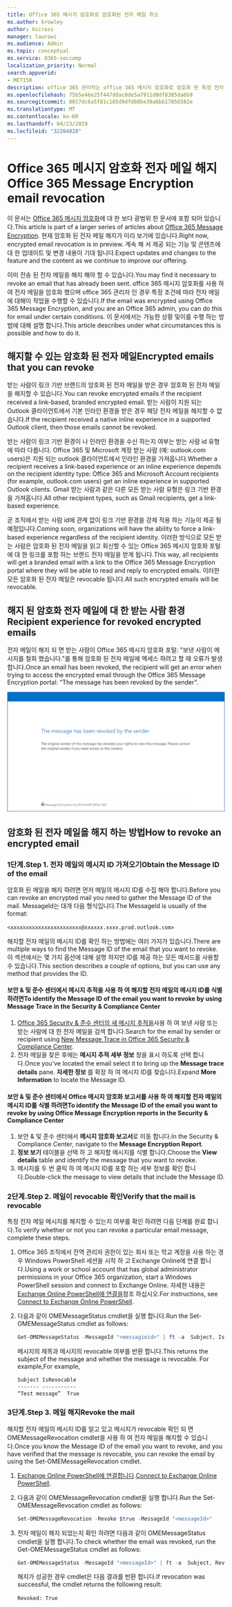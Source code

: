 ```yaml
---
title: Office 365 메시지 암호화로 암호화된 전자 메일 취소
ms.author: krowley
author: kccross
manager: laurawi
ms.audience: Admin
ms.topic: conceptual
ms.service: O365-seccomp
localization_priority: Normal
search.appverid:
- MET150
description: office 365 관리자는 office 365 메시지 암호화로 암호화 된 특정 전자 메일을 해지할 수 있습니다.
ms.openlocfilehash: 75b5e46e25f447ddac0de5a7911d0df8385da6b9
ms.sourcegitcommit: 0017dc6a5f81c165d9dfd88be39a6bb17856582e
ms.translationtype: MT
ms.contentlocale: ko-KR
ms.lasthandoff: 04/23/2019
ms.locfileid: "32264828"
---
```

# <a name="office-365-message-encryption-email-revocation"></a><span data-ttu-id="651de-103">Office 365 메시지 암호화 전자 메일 해지</span><span class="sxs-lookup"><span data-stu-id="651de-103">Office 365 Message Encryption email revocation</span></span>

<span data-ttu-id="651de-104">이 문서는 [Office 365 메시지 암호화](ome.md)에 대 한 보다 광범위 한 문서에 포함 되어 있습니다.</span><span class="sxs-lookup"><span data-stu-id="651de-104">This article is part of a larger series of articles about [Office 365 Message Encryption](ome.md).</span></span> <span data-ttu-id="651de-105">현재 암호화 된 전자 메일 해지가 미리 보기에 있습니다.</span><span class="sxs-lookup"><span data-stu-id="651de-105">Right now, encrypted email revocation is in preview.</span></span> <span data-ttu-id="651de-106">계속 해 서 제공 되는 기능 및 콘텐츠에 대 한 업데이트 및 변경 내용이 기대 됩니다.</span><span class="sxs-lookup"><span data-stu-id="651de-106">Expect updates and changes to the feature and the content as we continue to improve our offering.</span></span>

<span data-ttu-id="651de-107">이미 전송 된 전자 메일을 해지 해야 할 수 있습니다.</span><span class="sxs-lookup"><span data-stu-id="651de-107">You may find it necessary to revoke an email that has already been sent.</span></span> <span data-ttu-id="651de-108">office 365 메시지 암호화를 사용 하 여 전자 메일을 암호화 했으며 office 365 관리자 인 경우 특정 조건에 따라 전자 메일에 대해이 작업을 수행할 수 있습니다.</span><span class="sxs-lookup"><span data-stu-id="651de-108">If the email was encrypted using Office 365 Message Encryption, and you are an Office 365 admin, you can do this for email under certain conditions.</span></span> <span data-ttu-id="651de-109">이 문서에서는 가능한 상황 및이를 수행 하는 방법에 대해 설명 합니다.</span><span class="sxs-lookup"><span data-stu-id="651de-109">This article describes under what circumstances this is possible and how to do it.</span></span>
  
## <a name="encrypted-emails-that-you-can-revoke"></a><span data-ttu-id="651de-110">해지할 수 있는 암호화 된 전자 메일</span><span class="sxs-lookup"><span data-stu-id="651de-110">Encrypted emails that you can revoke</span></span>

<span data-ttu-id="651de-111">받는 사람이 링크 기반 브랜드의 암호화 된 전자 메일을 받은 경우 암호화 된 전자 메일을 해지할 수 있습니다.</span><span class="sxs-lookup"><span data-stu-id="651de-111">You can revoke encrypted emails if the recipient received a link-based, branded encrypted email.</span></span> <span data-ttu-id="651de-112">받는 사람이 지원 되는 Outlook 클라이언트에서 기본 인라인 환경을 받은 경우 해당 전자 메일을 해지할 수 없습니다.</span><span class="sxs-lookup"><span data-stu-id="651de-112">If the recipient received a native inline experience in a supported Outlook client, then those emails cannot be revoked.</span></span>

<span data-ttu-id="651de-113">받는 사람이 링크 기반 환경이 나 인라인 환경을 수신 하는지 여부는 받는 사람 id 유형에 따라 다릅니다. Office 365 및 Microsoft 계정 받는 사람 (예: outlook.com users)은 지원 되는 outlook 클라이언트에서 인라인 환경을 가져옵니다.</span><span class="sxs-lookup"><span data-stu-id="651de-113">Whether a recipient receives a link-based experience or an inline experience depends on the recipient identity type: Office 365 and Microsoft Account recipients (for example, outlook.com users) get an inline experience in supported Outlook clients.</span></span> <span data-ttu-id="651de-114">Gmail 받는 사람과 같은 다른 모든 받는 사람 유형은 링크 기반 환경을 가져옵니다.</span><span class="sxs-lookup"><span data-stu-id="651de-114">All other recipient types, such as Gmail recipients, get a link-based experience.</span></span>

<span data-ttu-id="651de-115">곧 조직에서 받는 사람 id에 관계 없이 링크 기반 환경을 강제 적용 하는 기능이 제공 될 예정입니다.</span><span class="sxs-lookup"><span data-stu-id="651de-115">Coming soon, organizations will have the ability to force a link-based experience regardless of the recipient identity.</span></span> <span data-ttu-id="651de-116">이러한 방식으로 모든 받는 사람은 암호화 된 전자 메일을 읽고 회신할 수 있는 Office 365 메시지 암호화 포털에 대 한 링크를 포함 하는 브랜드 전자 메일을 받게 됩니다.</span><span class="sxs-lookup"><span data-stu-id="651de-116">This way, all recipients will get a branded email with a link to the Office 365 Message Encryption portal where they will be able to read and reply to encrypted emails.</span></span> <span data-ttu-id="651de-117">이러한 모든 암호화 된 전자 메일은 revocable 됩니다.</span><span class="sxs-lookup"><span data-stu-id="651de-117">All such encrypted emails will be revocable.</span></span>
  
## <a name="recipient-experience-for-revoked-encrypted-emails"></a><span data-ttu-id="651de-118">해지 된 암호화 전자 메일에 대 한 받는 사람 환경</span><span class="sxs-lookup"><span data-stu-id="651de-118">Recipient experience for revoked encrypted emails</span></span>

<span data-ttu-id="651de-119">전자 메일이 해지 되 면 받는 사람이 Office 365 메시지 암호화 포털: "보낸 사람이 메시지를 철회 했습니다."를 통해 암호화 된 전자 메일에 액세스 하려고 할 때 오류가 발생 합니다.</span><span class="sxs-lookup"><span data-stu-id="651de-119">Once an email has been revoked, the recipient will get an error when trying to access the encrypted email through the Office 365 Message Encryption portal: “The message has been revoked by the sender”.</span></span>

![암호화 된 전자 메일을 해지 한 것을 보여 주는 스크린샷](media/revoked-encrypted-email.png)

## <a name="how-to-revoke-an-encrypted-email"></a><span data-ttu-id="651de-121">암호화 된 전자 메일을 해지 하는 방법</span><span class="sxs-lookup"><span data-stu-id="651de-121">How to revoke an encrypted email</span></span>

### <a name="step-1-obtain-the-message-id-of-the-email"></a><span data-ttu-id="651de-122">1단계.</span><span class="sxs-lookup"><span data-stu-id="651de-122">Step 1.</span></span> <span data-ttu-id="651de-123">전자 메일의 메시지 ID 가져오기</span><span class="sxs-lookup"><span data-stu-id="651de-123">Obtain the Message ID of the email</span></span>

<span data-ttu-id="651de-124">암호화 된 메일을 해지 하려면 먼저 메일의 메시지 ID를 수집 해야 합니다.</span><span class="sxs-lookup"><span data-stu-id="651de-124">Before you can revoke an encrypted mail you need to gather the Message ID of the mail.</span></span> <span data-ttu-id="651de-125">MessageId는 대개 다음 형식입니다.</span><span class="sxs-lookup"><span data-stu-id="651de-125">The MessageId is usually of the format:</span></span>

`<xxxxxxxxxxxxxxxxxxxxxxx@xxxxxx.xxxx.prod.outlook.com>`  

<span data-ttu-id="651de-126">해지할 전자 메일의 메시지 ID를 확인 하는 방법에는 여러 가지가 있습니다.</span><span class="sxs-lookup"><span data-stu-id="651de-126">There are multiple ways to find the Message ID of the email that you want to revoke.</span></span> <span data-ttu-id="651de-127">이 섹션에서는 몇 가지 옵션에 대해 설명 하지만 ID를 제공 하는 모든 메서드를 사용할 수 있습니다.</span><span class="sxs-lookup"><span data-stu-id="651de-127">This section describes a couple of options, but you can use any method that provides the ID.</span></span>

#### <a name="to-identify-the-message-id-of-the-email-you-want-to-revoke-by-using-message-trace-in-the-security-amp-compliance-center"></a><span data-ttu-id="651de-128">보안 &amp; 및 준수 센터에서 메시지 추적을 사용 하 여 해지할 전자 메일의 메시지 ID를 식별 하려면</span><span class="sxs-lookup"><span data-stu-id="651de-128">To identify the Message ID of the email you want to revoke by using Message Trace in the Security &amp; Compliance Center</span></span>

1. <span data-ttu-id="651de-129">[Office 365 Security & 준수 센터의 새 메시지 추적을](https://blogs.technet.microsoft.com/exchange/2018/05/02/new-message-trace-in-office-365-security-compliance-center/)사용 하 여 보낸 사람 또는 받는 사람에 대 한 전자 메일을 검색 합니다.</span><span class="sxs-lookup"><span data-stu-id="651de-129">Search for the email by sender or recipient using [New Message Trace in Office 365 Security & Compliance Center](https://blogs.technet.microsoft.com/exchange/2018/05/02/new-message-trace-in-office-365-security-compliance-center/).</span></span>
2. <span data-ttu-id="651de-130">전자 메일을 찾은 후에는 **메시지 추적 세부 정보** 창을 표시 하도록 선택 합니다.</span><span class="sxs-lookup"><span data-stu-id="651de-130">Once you've located the email select it to bring up the **Message trace details** pane.</span></span> <span data-ttu-id="651de-131">**자세한 정보** 를 확장 하 여 메시지 ID를 찾습니다.</span><span class="sxs-lookup"><span data-stu-id="651de-131">Expand **More Information** to locate the Message ID.</span></span>

#### <a name="to-identify-the-message-id-of-the-email-you-want-to-revoke-by-using-office-message-encryption-reports-in-the-security-amp-compliance-center"></a><span data-ttu-id="651de-132">보안 &amp; 및 준수 센터에서 Office 메시지 암호화 보고서를 사용 하 여 해지할 전자 메일의 메시지 ID를 식별 하려면</span><span class="sxs-lookup"><span data-stu-id="651de-132">To identify the Message ID of the email you want to revoke by using Office Message Encryption reports in the Security &amp; Compliance Center</span></span>

1. <span data-ttu-id="651de-133">보안 &amp; 및 준수 센터에서 **메시지 암호화 보고서**로 이동 합니다.</span><span class="sxs-lookup"><span data-stu-id="651de-133">In the Security &amp; Compliance Center, navigate to the **Message Encryption Report**.</span></span>
2. <span data-ttu-id="651de-134">**정보 보기** 테이블을 선택 하 고 해지할 메시지를 식별 합니다.</span><span class="sxs-lookup"><span data-stu-id="651de-134">Choose the **View details** table and identify the message that you want to revoke.</span></span>
3. <span data-ttu-id="651de-135">메시지를 두 번 클릭 하 여 메시지 ID를 포함 하는 세부 정보를 확인 합니다.</span><span class="sxs-lookup"><span data-stu-id="651de-135">Double-click the message to view details that include the Message ID.</span></span>

### <a name="step-2-verify-that-the-mail-is-revocable"></a><span data-ttu-id="651de-136">2단계.</span><span class="sxs-lookup"><span data-stu-id="651de-136">Step 2.</span></span> <span data-ttu-id="651de-137">메일이 revocable 확인</span><span class="sxs-lookup"><span data-stu-id="651de-137">Verify that the mail is revocable</span></span>

<span data-ttu-id="651de-138">특정 전자 메일 메시지를 해지할 수 있는지 여부를 확인 하려면 다음 단계를 완료 합니다.</span><span class="sxs-lookup"><span data-stu-id="651de-138">To verify whether or not you can revoke a particular email message, complete these steps.</span></span>

1. <span data-ttu-id="651de-139">Office 365 조직에서 전역 관리자 권한이 있는 회사 또는 학교 계정을 사용 하는 경우 Windows PowerShell 세션을 시작 하 고 Exchange Online에 연결 합니다.</span><span class="sxs-lookup"><span data-stu-id="651de-139">Using a work or school account that has global administrator permissions in your Office 365 organization, start a Windows PowerShell session and connect to Exchange Online.</span></span> <span data-ttu-id="651de-140">자세한 내용은 [Exchange Online PowerShell에 연결을](https://aka.ms/exopowershell)참조 하십시오.</span><span class="sxs-lookup"><span data-stu-id="651de-140">For instructions, see [Connect to Exchange Online PowerShell](https://aka.ms/exopowershell).</span></span>

2. <span data-ttu-id="651de-141">다음과 같이 OMEMessageStatus cmdlet을 실행 합니다.</span><span class="sxs-lookup"><span data-stu-id="651de-141">Run the Set-OMEMessageStatus cmdlet as follows:</span></span>
     ```powershell
     Get-OMEMessageStatus -MessageId "<messagieid>" | ft -a  Subject, IsRevocable
     ```

   <span data-ttu-id="651de-142">메시지의 제목과 메시지의 revocable 여부를 반환 합니다.</span><span class="sxs-lookup"><span data-stu-id="651de-142">This returns the subject of the message and whether the message is revocable.</span></span> <span data-ttu-id="651de-143">For example,</span><span class="sxs-lookup"><span data-stu-id="651de-143">For example,</span></span>

     ```text
     Subject IsRevocable
     ------- -----------
     “Test message”  True
     ```

### <a name="step-3-revoke-the-mail"></a><span data-ttu-id="651de-144">3단계.</span><span class="sxs-lookup"><span data-stu-id="651de-144">Step 3.</span></span> <span data-ttu-id="651de-145">메일 해지</span><span class="sxs-lookup"><span data-stu-id="651de-145">Revoke the mail</span></span>  

<span data-ttu-id="651de-146">해지할 전자 메일의 메시지 ID를 알고 있고 메시지가 revocable 확인 되 면 OMEMessageRevocation cmdlet을 사용 하 여 전자 메일을 해지할 수 있습니다.</span><span class="sxs-lookup"><span data-stu-id="651de-146">Once you know the Message ID of the email you want to revoke, and you have verified that the message is revocable, you can revoke the email by using the Set-OMEMessageRevocation cmdlet.</span></span>

1. <span data-ttu-id="651de-147">[Exchange Online PowerShell에 연결합니다](https://aka.ms/exopowershell).</span><span class="sxs-lookup"><span data-stu-id="651de-147">[Connect to Exchange Online PowerShell](https://aka.ms/exopowershell).</span></span>

2. <span data-ttu-id="651de-148">다음과 같이 OMEMessageRevocation cmdlet을 실행 합니다.</span><span class="sxs-lookup"><span data-stu-id="651de-148">Run the Set-OMEMessageRevocation cmdlet as follows:</span></span>

    ```powershell
    Set-OMEMessageRevocation -Revoke $true -MessageId "<messageId>"
    ```

3. <span data-ttu-id="651de-149">전자 메일이 해지 되었는지 확인 하려면 다음과 같이 OMEMessageStatus cmdlet을 실행 합니다.</span><span class="sxs-lookup"><span data-stu-id="651de-149">To check whether the email was revoked, run the Get-OMEMessageStatus cmdlet as follows:</span></span>

    ```powershell
    Get-OMEMessageStatus -MessageId "<messageId>" | ft -a  Subject, Revoked
    ```  
    <span data-ttu-id="651de-150">해지가 성공한 경우 cmdlet은 다음 결과를 반환 합니다.</span><span class="sxs-lookup"><span data-stu-id="651de-150">If revocation was successful, the cmdlet returns the following result:</span></span>  

    `Revoked: True`
